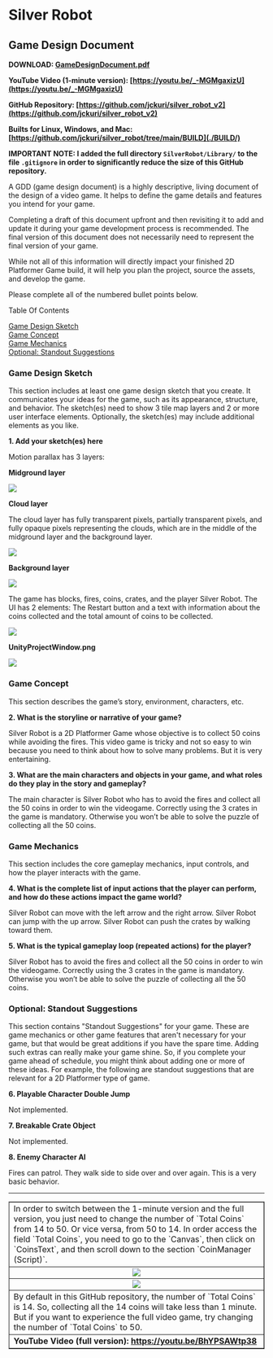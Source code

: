 # Silver Robot

## Game Design Document

**DOWNLOAD: [GameDesignDocument.pdf](./GameDesignDocument.pdf)**

**YouTube Video (1-minute version): [https://youtu.be/_-MGMgaxizU](https://youtu.be/_-MGMgaxizU)**

**GitHub Repository: [https://github.com/jckuri/silver_robot_v2](https://github.com/jckuri/silver_robot_v2)**

**Builts for Linux, Windows, and Mac: [https://github.com/jckuri/silver_robot/tree/main/BUILD](./BUILD/)**

**IMPORTANT NOTE: I added the full directory `SilverRobot/Library/` to the file `.gitignore` in order to significantly reduce the size of this GitHub repository.**

A GDD (game design document) is a highly descriptive, living document of the design of a video game. It helps to define the game details and features you intend for your game.

Completing a draft of this document upfront and then revisiting it to add and update it during your game development process is recommended. The final version of this document does not necessarily need to represent the final version of your game.

While not all of this information will directly impact your finished 2D Platformer Game build, it will help you plan the project, source the assets, and develop the game.

Please complete all of the numbered bullet points below. 

Table Of Contents

[Game Design Sketch](#game-design-sketch)<br/>
[Game Concept](#game-concept)<br/>
[Game Mechanics](#game-mechanics)<br/>
[Optional: Standout Suggestions](#optional-standout-suggestions)<br/>

### Game Design Sketch

This section includes at least one game design sketch that you create. It communicates your ideas for the game, such as its appearance, structure, and behavior. The sketch(es) need to show 3 tile map layers and 2 or more user interface elements. Optionally, the sketch(es) may include additional elements as you like. 

**1. Add your sketch(es) here**

Motion parallax has 3 layers:

**Midground layer**

<img src="images/tilemap.png"/>

**Cloud layer**

The cloud layer has fully transparent pixels, partially transparent pixels, and fully opaque pixels representing the clouds, which are in the middle of the midground layer and the background layer.

<img src="images/clouds.png"/>

**Background layer**

<img src="images/woods.png"/>

The game has blocks, fires, coins, crates, and the player Silver Robot. The UI has 2 elements: The Restart button and a text with information about the coins collected and the total amount of coins to be collected.

<img src="images/game.png"/>

**UnityProjectWindow.png**

<img src="UnityProjectWindow.png"/>



### Game Concept

This section describes the game’s story, environment, characters, etc.

**2. What is the storyline or narrative of your game?**

Silver Robot is a 2D Platformer Game whose objective is to collect 50 coins while avoiding the fires. This video game is tricky and not so easy to win because you need to think about how to solve many problems. But it is very entertaining.


**3. What are the main characters and objects in your game, and what roles do they play in the story and gameplay?**

The main character is Silver Robot who has to avoid the fires and collect all the 50 coins in order to win the videogame. Correctly using the 3 crates in the game is mandatory. Otherwise you won’t be able to solve the puzzle of collecting all the 50 coins.


### Game Mechanics

This section includes the core gameplay mechanics, input controls, and how the player interacts with the game.

**4. What is the complete list of input actions that the player can perform, and how do these actions impact the game world?**

Silver Robot can move with the left arrow and the right arrow. Silver Robot can jump with the up arrow. Silver Robot can push the crates by walking toward them.


**5. What is the typical gameplay loop (repeated actions) for the player?**

Silver Robot has to avoid the fires and collect all the 50 coins in order to win the videogame. Correctly using the 3 crates in the game is mandatory. Otherwise you won’t be able to solve the puzzle of collecting all the 50 coins.



### Optional: Standout Suggestions

This section contains "Standout Suggestions" for your game. These are game mechanics or other game features that aren't necessary for your game, but that would be great additions if you have the spare time. Adding such extras can really make your game shine. So, if you complete your game ahead of schedule, you might think about adding one or more of these ideas. For example, the following are standout suggestions that are relevant for a 2D Platformer type of game. 

**6. Playable Character Double Jump**

Not implemented.

**7. Breakable Crate Object**

Not implemented.

**8. Enemy Character AI**

Fires can patrol. They walk side to side over and over again. This is a very basic behavior.

---------------------------

<table border="1">

<tr><td>
In order to switch between the 1-minute version and the full version, you just need to change the number of `Total Coins` from 14 to 50. Or vice versa, from 50 to 14. In order access the field `Total Coins`, you need to go to the `Canvas`, then click on `CoinsText`, and then scroll down to the section `CoinManager (Script)`.
</td></tr>

<tr><td align="center">
<img src="images/switch_14_50/CoinsText.png"/>
</td></tr>

<tr><td align="center">
<img src="images/switch_14_50/CoinManager.png"/>
</td></tr>

<tr><td>
By default in this GitHub repository, the number of `Total Coins` is 14. So, collecting all the 14 coins will take less than 1 minute.
But if you want to experience the full video game, try changing the number of `Total Coins` to 50. 
</td></tr>

<tr><td>
<b>YouTube Video (full version): <a href="https://youtu.be/BhYPSAWtp38">https://youtu.be/BhYPSAWtp38</a> </b>
</td></tr>

</table>
